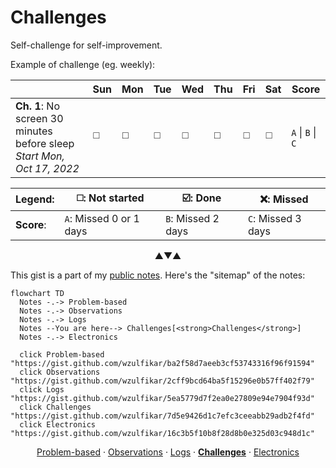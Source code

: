# Challenges

Self-challenge for self-improvement.

Example of challenge (eg. weekly):

|  | Sun | Mon  | Tue  | Wed  | Thu  | Fri  | Sat | **Score** |
|---|---|---|---|---|---|---|---|---|
|**Ch. 1**: No screen 30 minutes before sleep<br/>_Start Mon, Oct 17, 2022_ |◻️|◻️|◻️|◻️|◻️|◻️|◻️| `A` \| `B` \| `C` |


| Legend:  | ◻️: Not started | ☑️: Done | ❌: Missed
|---|---|---|---|
| **Score**:  | `A`: Missed 0 or 1 days | `B`: Missed 2 days | `C`: Missed 3 days

<p align="center">▲▼▲</p>

This gist is a part of my [public notes](https://gist.github.com/wzulfikar/ba2f58d7aeeb3cf53743316f96f91594). Here's the "sitemap" of the notes:

```mermaid
flowchart TD
  Notes -.-> Problem-based
  Notes -.-> Observations
  Notes -.-> Logs
  Notes --You are here--> Challenges[<strong>Challenges</strong>]
  Notes -.-> Electronics

  click Problem-based "https://gist.github.com/wzulfikar/ba2f58d7aeeb3cf53743316f96f91594"
  click Observations "https://gist.github.com/wzulfikar/2cff9bcd64ba5f15296e0b57ff402f79"
  click Logs "https://gist.github.com/wzulfikar/5ea5779d7f2ea0e27809e94e7904f93d"
  click Challenges "https://gist.github.com/wzulfikar/7d5e9426d1c7efc3ceeabb29adb2f4fd"
  click Electronics "https://gist.github.com/wzulfikar/16c3b5f10b8f28d8b0e325d03c948d1c"
```

<p align=center><a href="https://gist.github.com/wzulfikar/ba2f58d7aeeb3cf53743316f96f91594">Problem-based</a> · <a href="https://gist.github.com/wzulfikar/2cff9bcd64ba5f15296e0b57ff402f79">Observations</a> · <a href="https://gist.github.com/wzulfikar/5ea5779d7f2ea0e27809e94e7904f93d">Logs</a> · <a href="https://gist.github.com/wzulfikar/7d5e9426d1c7efc3ceeabb29adb2f4fd"><strong>Challenges</strong></a> · <a href="https://gist.github.com/wzulfikar/16c3b5f10b8f28d8b0e325d03c948d1c">Electronics</a></p>